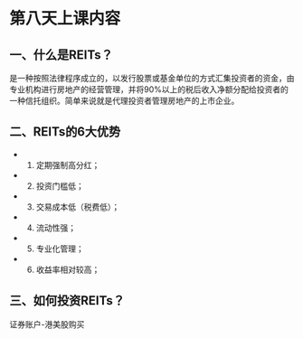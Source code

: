 # 第八天上课内容

## 一、什么是REITs？
是一种按照法律程序成立的，以发行股票或基金单位的方式汇集投资者的资金，由专业机构进行房地产的经营管理，并将90%以上的税后收入净额分配给投资者的一种信托组织。简单来说就是代理投资者管理房地产的上市企业。

## 二、REITs的6大优势
- 1. 定期强制高分红；
- 2. 投资门槛低；
- 3. 交易成本低（税费低）；
- 4. 流动性强；
- 5. 专业化管理；
- 6. 收益率相对较高；

## 三、如何投资REITs？
证券账户-港美股购买